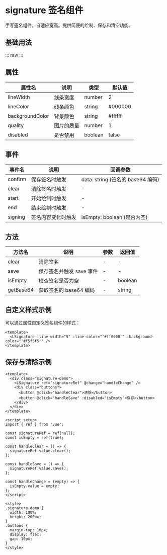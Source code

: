 # signature 签名组件

手写签名组件，自适应宽高。提供简便的绘制、保存和清空功能。

## 基础用法

::: raw
<demo class="vp-raw" vue="ui/signature/basic.vue" />
:::

## 属性

| 属性名          | 说明       | 类型    | 默认值  |
| --------------- | ---------- | ------- | ------- |
| lineWidth       | 线条宽度   | number  | 2       |
| lineColor       | 线条颜色   | string  | #000000 |
| backgroundColor | 背景颜色   | string  | #ffffff |
| quality         | 图片的质量 | number  | 1       |
| disabled        | 是否禁用   | boolean | false   |

## 事件

| 事件名  | 说明               | 回调参数                          |
| ------- | ------------------ | --------------------------------- |
| confirm | 保存签名时触发     | data: string (签名的 base64 编码) |
| clear   | 清除签名时触发     | -                                 |
| start   | 开始绘制时触发     | -                                 |
| end     | 结束绘制时触发     | -                                 |
| signing | 签名内容变化时触发 | isEmpty: boolean (是否为空)       |

## 方法

| 方法名    | 说明                     | 参数 | 返回值  |
| --------- | ------------------------ | ---- | ------- |
| clear     | 清除签名                 | -    | -       |
| save      | 保存签名并触发 save 事件 | -    | -       |
| isEmpty   | 检查签名是否为空         | -    | boolean |
| getBase64 | 获取签名的 base64 编码   | -    | string  |

## 自定义样式示例

可以通过属性自定义签名组件的样式：

```vue
<template>
  <LSignature :line-width="5" :line-color="'#ff0000'" :background-color="'#f5f5f5'" />
</template>
```

## 保存与清除示例

```vue
<template>
  <div class="signature-demo">
    <LSignature ref="signatureRef" @change="handleChange" />
    <div class="buttons">
      <button @click="handleClear">清除</button>
      <button @click="handleSave" :disabled="isEmpty">保存</button>
    </div>
  </div>
</template>

<script setup>
import { ref } from 'vue';

const signatureRef = ref(null);
const isEmpty = ref(true);

const handleClear = () => {
  signatureRef.value.clear();
};

const handleSave = () => {
  signatureRef.value.save();
};

const handleChange = (empty) => {
  isEmpty.value = empty;
};
</script>

<style>
.signature-demo {
  width: 100%;
  height: 200px;
}
.buttons {
  margin-top: 10px;
  display: flex;
  gap: 10px;
}
</style>
```
